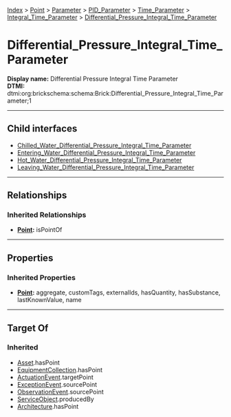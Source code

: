 [Index](../../../../../../index.md) > [Point](../../../../../Point.md) > [Parameter](../../../../Parameter.md) > [PID_Parameter](../../../PID_Parameter.md) > [Time_Parameter](../../Time_Parameter.md) > [Integral_Time_Parameter](../Integral_Time_Parameter.md) > [Differential_Pressure_Integral_Time_Parameter](#)
# Differential_Pressure_Integral_Time_Parameter

**Display name:** Differential Pressure Integral Time Parameter<br />
**DTMI:** dtmi:org:brickschema:schema:Brick:Differential_Pressure_Integral_Time_Parameter;1

---

## Child interfaces
* [Chilled_Water_Differential_Pressure_Integral_Time_Parameter](Chilled_Water_Differential_Pressure_Integral_Time_Parameter.md)
* [Entering_Water_Differential_Pressure_Integral_Time_Parameter](Entering_Water_Differential_Pressure_Integral_Time_Parameter.md)
* [Hot_Water_Differential_Pressure_Integral_Time_Parameter](Hot_Water_Differential_Pressure_Integral_Time_Parameter.md)
* [Leaving_Water_Differential_Pressure_Integral_Time_Parameter](Leaving_Water_Differential_Pressure_Integral_Time_Parameter.md)

---

## Relationships

### Inherited Relationships
* **[Point](../../../../../Point.md):** isPointOf

---

## Properties

### Inherited Properties
* **[Point](../../../../../Point.md):** aggregate, customTags, externalIds, hasQuantity, hasSubstance, lastKnownValue, name

---

## Target Of
### Inherited
* [Asset](../../../../../../Asset/Asset.md).hasPoint
* [EquipmentCollection](../../../../../../Collection/EquipmentCollection.md).hasPoint
* [ActuationEvent](../../../../../../Event/PointEvent/ActuationEvent.md).targetPoint
* [ExceptionEvent](../../../../../../Event/PointEvent/ExceptionEvent.md).sourcePoint
* [ObservationEvent](../../../../../../Event/PointEvent/ObservationEvent.md).sourcePoint
* [ServiceObject](../../../../../../Information/ServiceObject/ServiceObject.md).producedBy
* [Architecture](../../../../../../Space/Architecture/Architecture.md).hasPoint
